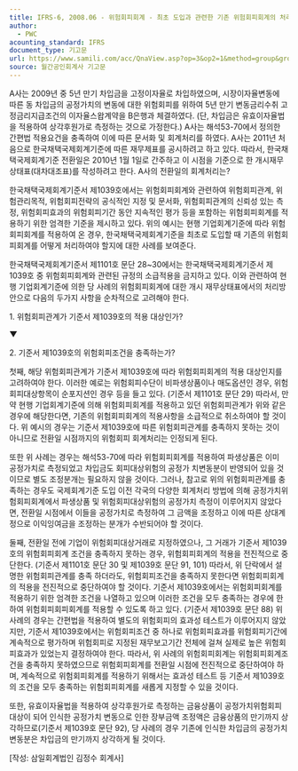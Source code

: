 ```yaml
---
title: IFRS-6, 2008.06 - 위험회피회계 - 최초 도입과 관련한 기존 위험회피회계의 처리
author:
  - PWC
acounting_standard: IFRS
document_type: 기고문
url: https://www.samili.com/acc/QnaView.asp?op=3&op2=1&method=group&group=2086-15;1&orgcode=0&searchword=&page=36&code=IFRS%2D6%3A200806
source: 월간공인회계사 기고문
---
```

A사는 2009년 중 5년 만기 차입금을 고정이자율로 차입하였으며, 시장이자율변동에 따른 동 차입금의 공정가치의 변동에 대한 위험회피를 위하여 5년 만기 변동금리수취 고정금리지급조건의 이자율스왑계약을 B은행과 체결하였다. (단, 차입금은 유효이자율법을 적용하여 상각후원가로 측정하는 것으로 가정한다.) A사는 해석53-70에서 정의한 간편법 적용요건을 충족하여 이에 따른 문서화 및 회계처리를 하였다. A사는 2011년 처음으로 한국채택국제회계기준에 따른 재무제표를 공시하려고 하고 있다. 따라서, 한국채택국제회계기준 전환일은 2010년 1월 1일로 간주하고 이 시점을 기준으로 한 개시재무상태표(대차대조표)를 작성하려고 한다. A사의 전환일의 회계처리는?

  

한국채택국제회계기준서 제1039호에서는 위험회피회계와 관련하여 위험회피관계, 위험관리목적, 위험회피전략의 공식적인 지정 및 문서화, 위험회피관계의 신뢰성 있는 측정, 위험회피효과의 위험회피기간 동안 지속적인 평가 등을 포함하는 위험회피회계를 적용하기 위한 엄격한 기준을 제시하고 있다. 위의 예시는 현행 기업회계기준에 따라 위험회피회계를 적용하여 온 경우, 한국채택국제회계기준을 최초로 도입할 때 기존의 위험회피회계를 어떻게 처리하여야 할지에 대한 사례를 보여준다.

  

한국채택국제회계기준서 제1101호 문단 28~30에서는 한국채택국제회계기준서 제1039호 중 위험회피회계와 관련된 규정의 소급적용을 금지하고 있다. 이와 관련하여 현행 기업회계기준에 의한 당 사례의 위험회피회계에 대한 개시 재무상태표에서의 처리방안으로 다음의 두가지 사항을 순차적으로 고려해야 한다.

  

1\. 위험회피관계가 기준서 제1039호의 적용 대상인가?

**▼**

2\. 기준서 제1039호의 위험회피조건을 충족하는가?

  

첫째, 해당 위험회피관계가 기준서 제1039호에 따라 위험회피회계의 적용 대상인지를 고려하여야 한다. 이러한 예로는 위험회피수단이 비파생상품이나 매도옵션인 경우, 위험회피대상항목이 순포지션인 경우 등을 들고 있다. (기준서 제1101호 문단 29) 따라서, 만약 현행 기업회계기준에 의해 위험회피회계를 적용하고 있던 위험회피관계가 위와 같은 경우에 해당한다면, 기존의 위험회피회계의 적용사항을 소급적으로 취소하여야 할 것이다. 위 예시의 경우는 기준서 제1039호에 따른 위험회피관계를 충족하지 못하는 것이 아니므로 전환일 시점까지의 위험회피 회계처리는 인정되게 된다.

  

또한 위 사례는 경우는 해석53-70에 따라 위험회피회계를 적용하여 파생상품은 이미 공정가치로 측정되었고 차입금도 회피대상위험의 공정가 치변동분이 반영되어 있을 것이므로 별도 조정분개는 필요하지 않을 것이다. 그러나, 참고로 위의 위험회피관계를 충족하는 경우도 국제회계기준 도입 이전 각국의 다양한 회계처리 방법에 의해 공정가치위험회피회계에서 파생상품 및 위험회피대상위험의 공정가치 측정이 이루어지지 않았다면, 전환일 시점에서 이들을 공정가치로 측정하여 그 금액을 조정하고 이에 따른 상대계정으로 이익잉여금을 조정하는 분개가 수반되어야 할 것이다.

  

둘째, 전환일 전에 기업이 위험회피대상거래로 지정하였으나, 그 거래가 기준서 제1039호의 위험회피회계 조건을 충족하지 못하는 경우, 위험회피회계의 적용을 전진적으로 중단한다. (기준서 제1101호 문단 30 및 제1039호 문단 91, 101) 따라서, 위 단락에서 설명한 위험회피관계를 충족 하더라도, 위험회피조건을 충족하지 못한다면 위험회피회계의 적용을 전진적으로 중단하여야 할 것이다. 기준서 제1039호에서는 위험회피회계를 적용하기 위한 엄격한 조건을 나열하고 있으며 이러한 조건을 모두 충족하는 경우에 한하여 위험회피회피회계를 적용할 수 있도록 하고 있다. (기준서 제1039호 문단 88) 위 사례의 경우는 간편법을 적용하여 별도의 위험회피의 효과성 테스트가 이루어지지 않았지만, 기준서 제1039호에서는 위험회피조건 중 하나로 위험회피효과를 위험회피기간에 계속적으로 평가하며 위험회피로 지정된 재무보고기간 전체에 걸쳐 실제로 높은 위험회피효과가 있었는지 결정하여야 한다. 따라서, 위 사례의 위험회피회계는 위험회피회계조건을 충족하지 못하였으므로 위험회피회계를 전환일 시점에 전진적으로 중단하여야 하며, 계속적으로 위험회피회계를 적용하기 위해서는 효과성 테스트 등 기준서 제1039호의 조건을 모두 충족하는 위험회피회계를 새롭게 지정할 수 있을 것이다.

  

또한, 유효이자율법을 적용하여 상각후원가로 측정하는 금융상품이 공정가치위험회피대상이 되어 인식한 공정가치 변동으로 인한 장부금액 조정액은 금융상품의 만기까지 상각하므로(기준서 제1039호 문단 92), 당 사례의 경우 기존에 인식한 차입금의 공정가치변동분은 차입금의 만기까지 상각하게 될 것이다.

  

\[작성: 삼일회계법인 김정수 회계사\]
